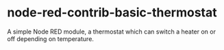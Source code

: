 # node-red-contrib-basic-thermostat
A simple Node RED module, a thermostat which can switch a heater on or off depending on temperature.
